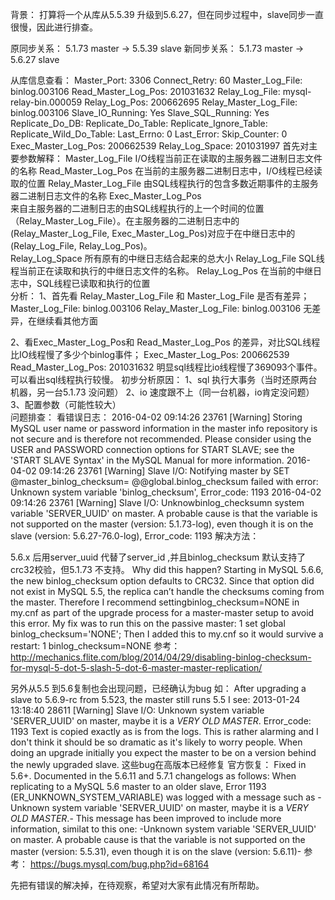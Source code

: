 背景：
   打算将一个从库从5.5.39 升级到5.6.27，但在同步过程中，slave同步一直很慢，因此进行排查。
 
原同步关系：
     5.1.73 master -> 5.5.39 slave
新同步关系：
    5.1.73 master -> 5.6.27 slave

从库信息查看：
                  Master_Port: 3306
                Connect_Retry: 60
              Master_Log_File: binlog.003106
          Read_Master_Log_Pos: 201031632
               Relay_Log_File: mysql-relay-bin.000059
                Relay_Log_Pos: 200662695
        Relay_Master_Log_File: binlog.003106
             Slave_IO_Running: Yes
            Slave_SQL_Running: Yes
              Replicate_Do_DB: 
           Replicate_Do_Table: 
       Replicate_Ignore_Table: 
      Replicate_Wild_Do_Table: 
                   Last_Errno: 0
                   Last_Error: 
                 Skip_Counter: 0
          Exec_Master_Log_Pos: 200662539
              Relay_Log_Space: 201031997
首先对主要参数解释：
Master_Log_File
I/O线程当前正在读取的主服务器二进制日志文件的名称 
Read_Master_Log_Pos
在当前的主服务器二进制日志中，I/O线程已经读取的位置
Relay_Master_Log_File
由SQL线程执行的包含多数近期事件的主服务器二进制日志文件的名称 
Exec_Master_Log_Pos  
来自主服务器的二进制日志的由SQL线程执行的上一个时间的位置（Relay_Master_Log_File）。在主服务器的二进制日志中的(Relay_Master_Log_File, Exec_Master_Log_Pos)对应于在中继日志中的(Relay_Log_File,
Relay_Log_Pos)。  
Relay_Log_Space
所有原有的中继日志结合起来的总大小
Relay_Log_File
SQL线程当前正在读取和执行的中继日志文件的名称。
Relay_Log_Pos
在当前的中继日志中，SQL线程已读取和执行的位置  
分析：
1、首先看 Relay_Master_Log_File 和 Master_Log_File 是否有差异；
    Master_Log_File: binlog.003106
    Relay_Master_Log_File: binlog.003106
无差异，在继续看其他方面

2、看Exec_Master_Log_Pos和 Read_Master_Log_Pos 的差异，对比SQL线程比IO线程慢了多少个binlog事件；
        Exec_Master_Log_Pos: 200662539
        Read_Master_Log_Pos: 201031632
        明显sql线程比io线程慢了369093个事件。可以看出sql线程执行较慢。
     初步分析原因：
        1、sql 执行大事务（当时还原两台机器，另一台5.1.73 没问题）
        2、io 速度跟不上（同一台机器，io肯定没问题）
        3、配置参数（可能性较大）   
问题排查：
看错误日志：
2016-04-02 09:14:26 23761 [Warning] Storing MySQL user name or password information in the master info repository is not secure and is therefore not recommended. Please consider using the USER and PASSWORD connection options for START SLAVE; see the 'START SLAVE Syntax' in the MySQL Manual for more information.
2016-04-02 09:14:26 23761 [Warning] Slave I/O: Notifying master by SET @master_binlog_checksum= @@global.binlog_checksum failed with error: Unknown system variable 'binlog_checksum', Error_code: 1193
2016-04-02 09:14:26 23761 [Warning] Slave I/O: Unknowbinlog_checksumn system variable 'SERVER_UUID' on master. A probable cause is that the variable is not supported on the master (version: 5.1.73-log), even though it is on the slave (version: 5.6.27-76.0-log), Error_code: 1193
解决方法：

5.6.x 后用server_uuid 代替了server_id ,并且binlog_checksum 默认支持了crc32校验，但5.1.73 不支持。
Why did this happen? Starting in MySQL 5.6.6, the new binlog_checksum option defaults to CRC32. Since that option did not exist in MySQL 5.5, the replica can’t handle the checksums coming from the master. Therefore I recommend settingbinlog_checksum=NONE in my.cnf as part of the upgrade process for a master-master setup to avoid this error.
My fix was to run this on the passive master:
1
set global binlog_checksum='NONE';
Then I added this to my.cnf so it would survive a restart:
1
binlog_checksum=NONE
参考： http://mechanics.flite.com/blog/2014/04/29/disabling-binlog-checksum-for-mysql-5-dot-5-slash-5-dot-6-master-master-replication/

另外从5.5 到5.6复制也会出现问题，已经确认为bug
如：
After upgrading a slave to 5.6.9-rc from 5.523, the master still runs 5.5 I see:
2013-01-24 13:18:40 28611 [Warning] Slave I/O: Unknown system variable 'SERVER_UUID' on master, maybe it is a *VERY OLD MASTER*. Error_code: 1193
Text is copied exactly as is from the logs.
This is rather alarming and I don't think it should be so dramatic as it's likely to worry people. When doing an upgrade initially you expect the master to be on a version behind the newly upgraded slave.
这些bug在高版本已经修复
官方恢复：
Fixed in 5.6+. Documented in the 5.6.11 and 5.7.1 changelogs as follows:
        When replicating to a MySQL 5.6 master to an older slave, Error
        1193 (ER_UNKNOWN_SYSTEM_VARIABLE) was logged with a message such
        as -Unknown system variable 'SERVER_UUID' on master, maybe it is
        a *VERY OLD MASTER*.- This message has been improved to include
        more information, similat to this one: -Unknown system variable
        'SERVER_UUID' on master. A probable cause is that the variable
        is not supported on the master (version: 5.5.31), even though it
        is on the slave (version: 5.6.11)-
参考： https://bugs.mysql.com/bug.php?id=68164

先把有错误的解决掉，在待观察，希望对大家有此情况有所帮助。
